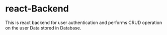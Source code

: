 # react-Backend
This is react backend for user authentication and performs CRUD operation on the user Data stored in Database.
